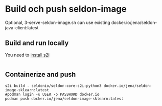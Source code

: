# Build och push seldon-image
Optional, 3-serve-seldon-image.sh can use existing docker.io/jena/seldon-java-client:latest

## Build and run locally
You need to [install s2i](https://github.com/openshift/source-to-image#installation)
```shell
```

## Containerize and push
```shell
s2i build . seldonio/seldon-core-s2i-python3 docker.io/jena/seldon-image-sklearn:latest
#podman login -u USER -p PASSWORD docker.io
podman push docker.io/jena/seldon-image-sklearn:latest
```